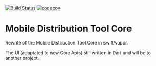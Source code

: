 [![Build Status](https://travis-ci.org/rgroult/MobDistToolCore.svg?branch=master)](https://travis-ci.org/rgroult/MobDistToolCore)  [![codecov](https://codecov.io/gh/rgroult/MobDistToolCore/branch/master/graph/badge.svg)](https://codecov.io/gh/rgroult/MobDistToolCore)

# Mobile Distribution Tool Core

Rewrite of the Mobile Distribution Tool Core in swift/vapor.

The UI (adaptated to new Core Apis) still written in Dart and will be to another project.
